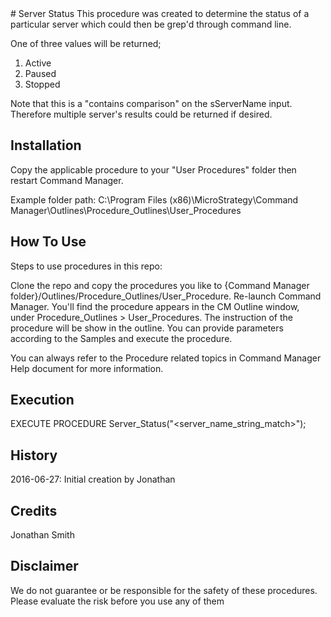 <snippet>
# Server Status
This procedure was created to determine the status of a particular server which could then be grep'd through command line.

One of three values will be returned;
1. Active
1. Paused
1. Stopped

Note that this is a "contains comparison" on the sServerName input. Therefore multiple server's results could be returned if desired.

## Installation
Copy the applicable procedure to your "User Procedures" folder then restart Command Manager.

Example folder path: C:\Program Files (x86)\MicroStrategy\Command Manager\Outlines\Procedure_Outlines\User_Procedures

## How To Use

Steps to use procedures in this repo:

Clone the repo and copy the procedures you like to {Command Manager folder}/Outlines/Procedure_Outlines/User_Procedure.
Re-launch Command Manager.
You'll find the procedure appears in the CM Outline window, under Procedure_Outlines > User_Procedures. The instruction of the procedure will be show in the outline. You can provide parameters according to the Samples and execute the procedure.

You can always refer to the Procedure related topics in Command Manager Help document for more information.

## Execution
EXECUTE PROCEDURE Server_Status("<server_name_string_match>");

## History
2016-06-27: Initial creation by Jonathan

## Credits
Jonathan Smith

## Disclaimer
We do not guarantee or be responsible for the safety of these procedures. Please evaluate the risk before you use any of them

</snippet>